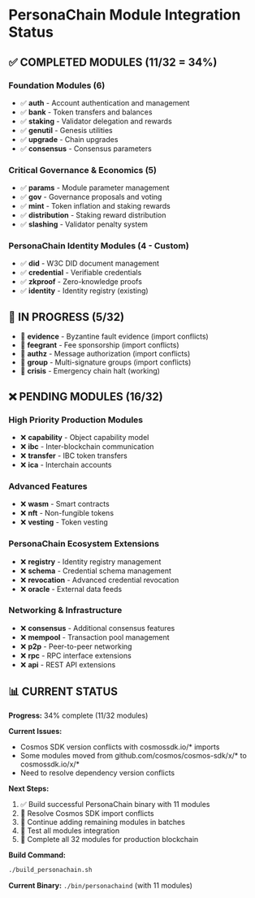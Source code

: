 # PersonaChain Module Integration Status

## ✅ COMPLETED MODULES (11/32 = 34%)

### Foundation Modules (6)
- ✅ **auth** - Account authentication and management
- ✅ **bank** - Token transfers and balances  
- ✅ **staking** - Validator delegation and rewards
- ✅ **genutil** - Genesis utilities
- ✅ **upgrade** - Chain upgrades
- ✅ **consensus** - Consensus parameters

### Critical Governance & Economics (5)
- ✅ **params** - Module parameter management
- ✅ **gov** - Governance proposals and voting
- ✅ **mint** - Token inflation and staking rewards
- ✅ **distribution** - Staking reward distribution
- ✅ **slashing** - Validator penalty system

### PersonaChain Identity Modules (4 - Custom)
- ✅ **did** - W3C DID document management
- ✅ **credential** - Verifiable credentials
- ✅ **zkproof** - Zero-knowledge proofs
- ✅ **identity** - Identity registry (existing)

## 🔄 IN PROGRESS (5/32)
- 🔧 **evidence** - Byzantine fault evidence (import conflicts)
- 🔧 **feegrant** - Fee sponsorship (import conflicts) 
- 🔧 **authz** - Message authorization (import conflicts)
- 🔧 **group** - Multi-signature groups (import conflicts)
- 🔧 **crisis** - Emergency chain halt (working)

## ❌ PENDING MODULES (16/32)

### High Priority Production Modules
- ❌ **capability** - Object capability model
- ❌ **ibc** - Inter-blockchain communication
- ❌ **transfer** - IBC token transfers
- ❌ **ica** - Interchain accounts

### Advanced Features
- ❌ **wasm** - Smart contracts
- ❌ **nft** - Non-fungible tokens
- ❌ **vesting** - Token vesting

### PersonaChain Ecosystem Extensions
- ❌ **registry** - Identity registry management
- ❌ **schema** - Credential schema management
- ❌ **revocation** - Advanced credential revocation
- ❌ **oracle** - External data feeds

### Networking & Infrastructure
- ❌ **consensus** - Additional consensus features
- ❌ **mempool** - Transaction pool management
- ❌ **p2p** - Peer-to-peer networking
- ❌ **rpc** - RPC interface extensions
- ❌ **api** - REST API extensions

## 📊 CURRENT STATUS

**Progress:** 34% complete (11/32 modules)

**Current Issues:**
- Cosmos SDK version conflicts with cosmossdk.io/* imports
- Some modules moved from github.com/cosmos/cosmos-sdk/x/* to cosmossdk.io/x/*
- Need to resolve dependency version conflicts

**Next Steps:**
1. ✅ Build successful PersonaChain binary with 11 modules
2. 🔧 Resolve Cosmos SDK import conflicts
3. 🚀 Continue adding remaining modules in batches
4. 🧪 Test all modules integration
5. 🎯 Complete all 32 modules for production blockchain

**Build Command:**
```bash
./build_personachain.sh
```

**Current Binary:** `./bin/personachaind` (with 11 modules)